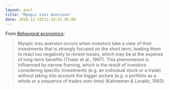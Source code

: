 ```yaml
---
layout: post
title: "Myopic Loss Aversion"
date: 2018-12-19T11:24:51-05:00
---
```


From [Behavioral economics](https://www.behavioraleconomics.com/resources/mini-encyclopedia-of-be/myopic-loss-aversion/):

> Myopic loss aversion occurs when investors take a view of their investments that is strongly focused on the short term, leading them to react too negatively to recent losses, which may be at the expense of long-term benefits (Thaler et al., 1997). This phenomenon is influenced by narrow framing, which is the result of investors considering specific investments (e.g. an individual stock or a trade) without taking into account the bigger picture (e.g. a portfolio as a whole or a sequence of trades over time) (Kahneman & Lovallo, 1993).
